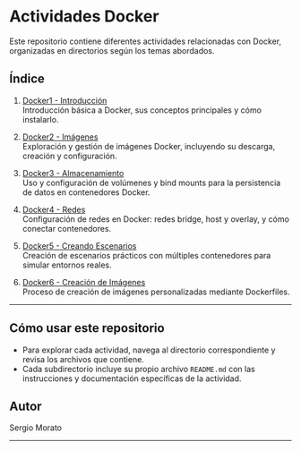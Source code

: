 # **Actividades Docker**

Este repositorio contiene diferentes actividades relacionadas con Docker, organizadas en directorios según los temas abordados.

## **Índice**

1. [Docker1 - Introducción](Docker1_Introduccion/README.md)  
   Introducción básica a Docker, sus conceptos principales y cómo instalarlo.

2. [Docker2 - Imágenes](Docker2_Imagenes\README.md)  
   Exploración y gestión de imágenes Docker, incluyendo su descarga, creación y configuración.

3. [Docker3 - Almacenamiento](Docker3_Almacenamiento\README.md)  
   Uso y configuración de volúmenes y bind mounts para la persistencia de datos en contenedores Docker.

4. [Docker4 - Redes](Docker4_Redes\README.md)  
   Configuración de redes en Docker: redes bridge, host y overlay, y cómo conectar contenedores.

5. [Docker5 - Creando Escenarios](Docker5_CreandoEscenarios\README.md)  
   Creación de escenarios prácticos con múltiples contenedores para simular entornos reales.

6. [Docker6 - Creación de Imágenes](Docker6_CreacionDeImagenes\README.md)  
   Proceso de creación de imágenes personalizadas mediante Dockerfiles.

---

## **Cómo usar este repositorio**

- Para explorar cada actividad, navega al directorio correspondiente y revisa los archivos que contiene.  
- Cada subdirectorio incluye su propio archivo `README.md` con las instrucciones y documentación específicas de la actividad.

## **Autor**

Sergio Morato

---
